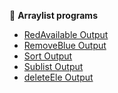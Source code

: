 
📌 **Arraylist programs**

- [RedAvailable Output](https://github.com/yoghana0925/AdvancedJava/blob/main/Lab1b_ArrayList/1b(1).png)
- [RemoveBlue Output](https://github.com/yoghana0925/AdvancedJava/blob/main/Lab1b_ArrayList/1b(2).png)
- [Sort Output](https://github.com/yoghana0925/AdvancedJava/blob/main/Lab1b_ArrayList/1bq4.png)
- [Sublist Output](https://github.com/yoghana0925/AdvancedJava/blob/main/Lab1b_ArrayList/1bq5.png)
- [deleteEle Output](https://github.com/yoghana0925/AdvancedJava/blob/main/Lab1b_ArrayList/1bq5.png)
